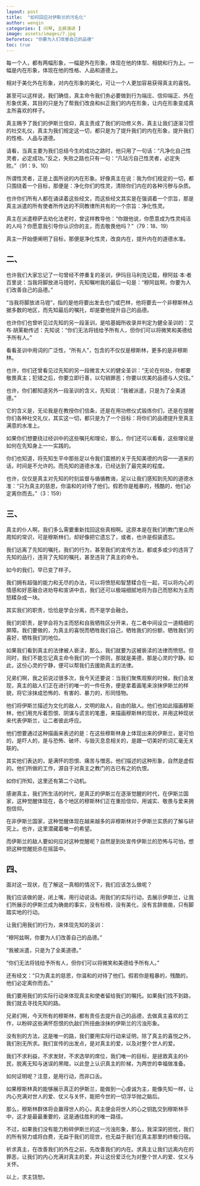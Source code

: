 ```yaml
---
layout: post
title:  "如何回应对伊斯兰的污名化"
author: wenqin
categories: [ 问琴, 主麻演讲 ]
image: assets/images/7.jpg
beforetoc: "你要为人们改善自己的品德"
toc: true
---
```


每一个人，都有两幅形象，一幅是外在形象，体现在他的体型、相貌和行为上。一幅是内在形象，体现在他的性格、人品和道德上。

相对于美化外在形象，对内在形象的美化，可让一个人更加容易获得真主的喜悦。

甚至可以这样说，我们确信，真主命令我们务必要做到行为端庄、信仰端正、外在形象优美，其目的只是为了帮我们改良和纠正我们的内在形象，让内在形象变成真主所喜欢的样子。

真主赐予了我们的伊斯兰信仰，真主责成了我们的功修义务，真主让我们逐渐习惯的社交礼仪，真主为我们规定这一切，都只是为了提升我们的内在形象，提升我们的性格、人品与道德。

请看，当真主要为我们总结今生的成功之路时，他只用了一句话：“凡净化自己性灵者，必定成功。”反之，失败之路也只有一句：“凡玷污自己性灵者，必定失败。”（91：9、10）

所谓性灵者，正是上面所说的内在形象。好像真主在说：我为你们规定的一切，都只围绕着一个目标，那便是：净化你们的性灵，清除你们内在的各种污秽与杂质。

也许你们所有人都在诵读着这些经文，而这些经文其实是在强调着一个宗旨，那是真主派遣的所有使者所传达的不同教律所共有的一个宗旨：净化性灵。

真主在派遣穆萨去劝化法老时，曾这样教导他：“你跟他说，你愿意成为性灵纯洁的人吗？你愿意我引导你认识你的主，而去敬畏他吗？”（79：18、19）

真主一开始便阐明了目标，那便是净化性灵，改良内在，提升内在的道德水准。

## 二、

也许我们大家忘记了一句曾经不停重复的圣训，伊玛目马利克记载，穆阿兹·本·者百里说：当我将脚放进马镫时，先知嘱咐我的最后一句是：“穆阿兹啊，你要为人们改善自己的品德。”

“当我将脚放进马镫”，指的是他将要出发去也门或巴林，他将要去一个非穆斯林占据多数的地区，而先知最后的嘱托，却是要他提升自己的品德。

也许你们也曾听见过先知的另一段圣训，是哈基姆所收录并判定为健全圣训的：艾布·胡莱勒传述：先知说：“你们无法将钱给予所有人，但你们可以将微笑和美德给予所有人。”

看看圣训中用词的广泛性，“所有人”，包含的不仅仅是穆斯林，更多的是非穆斯林。

也许，你们还曾看见过先知的另一段微言大义的健全圣训：“无论在何处，你都要敬畏真主；犯错之后，你要立即行善，以勾销罪恶；你要以优美的品德与人交往。”

也许，你们都知道另外一段圣训的含义，先知说：“我被派遣，只是为了全美道德。”

它的含义是，无论我是在教授你们信条，还是在用功修仪式锻炼你们，还是在提醒你们各种社交礼仪，其实这一切，都只是为了一个目标：将你们的品德提升至真主满意的水准上。

如果你们想要绕过经训中的这些嘱托和理论，那么，你们还可以看看，这些理论是如何在先知身上一一实践的。

你们也知道，将先知生平中那些足以令我们震撼的关于先知美德的内容一一道来的话，时间是不允许的。而先知的道德水准，已经达到了最完美的程度。

也许，仅仅是真主对先知的时刻监督与循循教诲，足以让我们感知到先知的道德水准：“只为真主的慈恩，你温和的对待了他们。假若你是粗暴的，残酷的，他们必定离你而去。”（3：159）

## 三、

真主的仆人啊，我们多么需要重新找回这些真相啊。这原本是在我们的教门里众所周知的常识，可是穆斯林们，却好像把它遗忘了，或者，也许是假装遗忘。

我们远离了先知的嘱托，我们的行为，甚至我们的宣传方法，都或多或少的违背了先知的品行，违背了先知的嘱托，甚至违背了真主的命令。

如今的我们，早已变了样子。

我们拥有超强的能力和无尽的办法，可以将愤怒和智慧糅合在一起，可以将内心的情感和好恶融合进劝导和宣讲中去，我们还可以极端细腻地将为自己而怒和为主而怒糅杂成一块。

其实我们的职责，恰恰是学会分离，而不是学会融合。

我们的职责，是学会将为主而怒和自我牺牲区分开来，在二者中间设立一道精细的屏障。我们要做的，为真主的喜悦而牺牲我们自己，牺牲我们的份额，牺牲我们的喜好，牺牲我们的地位。

如果我们看到真主的法律被人亵渎，那么，我们就要为这被亵渎的法律而愤怒。但同时，我们不能忘记真主命令我们的一个原则，那就是美德，那是心灵的宁静。如此，这份心灵的宁静，便可以帮我们去援助真主的法律。

兄弟们啊，我之前说过很多次，我今天还要说：当我们聚焦观察的时候，我们会发现，真主的敌人们正在进行的唯一的一件任务，便是拿着画笔来涂抹伊斯兰的样貌，将它涂抹成恐怖的、有害的、暴力的，形同怪物。

他们将伊斯兰描述为文化的敌人，文明的敌人，自由的敌人。他们也如此描画穆斯林，他们用充斥着怨恨、阴谋与谎言的笔墨，来描画穆斯林的现状，并用这种现状来代表伊斯兰，让二者彼此呼应。

他们想要通过这种描画来表述的是：在这些穆斯林身上体现出来的伊斯兰，是可怕的，是吓人的，是与恐怖、破坏、与毁灭息息相关的，是跟一切美好的词汇毫无关联的。

其实他们表达的，是满怀的怨恨、痛苦与憎恶。他们描述的这种形象，自然是虚假的。他们所做的工作，源自于对真主之教门的古已有之的仇恨。

如你们所知，这里还有第二个动机。

感谢真主，我们所生活的时代，是真正的伊斯兰在逐渐觉醒的时代，在伊斯兰国家，这种觉醒体现在，各个地区的穆斯林们正在重拾信仰，用诚实、敬畏与爱来拥抱信仰。

在非伊斯兰国家，这种觉醒体现在越来越多的非穆斯林对于伊斯兰实质的了解与研究上。也许，这里潜藏着唯一的希望。

而伊斯兰的敌人要如何应对这种觉醒呢？自然是到处宣传伊斯兰的恐怖与可怕，想把这种觉醒扼杀在摇篮中。

## 四、

面对这一现状，在了解这一真相的情况下，我们应该怎么做呢？

我们应该做的是，闭上嘴，用行动说话。用我们的实际行动，去展示伊斯兰，让我们所展示的伊斯兰成为确凿的事实，没有标榜，没有美化，没有言辞凿凿，只有脚踏实地的行动。

让我们用我们的行为，来体现先知的圣训：

“穆阿兹啊，你要为人们改善自己的品德。”

“我被派遣，只是为了全美道德。”

“你们无法将钱给予所有人，但你们可以将微笑和美德给予所有人。”

还有经文：“只为真主的慈恩，你温和的对待了他们。假若你是粗暴的，残酷的，他们必定离你而去。”

我们要用我们的实际行动来体现真主和使者留给我们的嘱托。如果我们找不到路，我们就去寻找先知的路。

兄弟们啊，今天所有的穆斯林，都有责任去提升自己的品德，去做真主喜欢的工作，以粉碎这些满怀怨恨的仇敌们所扭曲涂抹的伊斯兰的污浊形象。

没有别的方法，这是唯一的路，我们要用实际行动来证明，除了真主的喜悦之外，我们别无所求。我们宣传的出发点，是对真主的爱，以及对整个世人的爱。

我们不求利益，不求发财，不求选举的席位，我们唯一的目标，是拯救真主的仆民，脱离无知与迷误的黑暗，以此登上认识真主的阶梯，为两世的幸福做准备。

如何证明呢？注意，是用行动，而非口舌。

如果穆斯林真的能够展示真正的伊斯兰，能做到一心虔诚为主，能像先知一样，让内心充满对世人的爱、仗义与关怀，能把今世的一切浮华抛之脑后。

那么，穆斯林群体将会赢得世人的心，真主便会将世人的心之钥匙交到穆斯林手中，这才是最最重要的，这是通往胜利的唯一路径。

不过，如果我们没有能力粉碎伊斯兰的这一污浊形象，那么，我深深的担忧，我们的所有努力或将白费，无益于我们的现世，也无益于我们在真主那里的终极归宿。

祈求真主，在改善我们的外在之前，先改善我们的内在。求真主让我们远离内在的罪恶，让我们的内心充满对真主的爱，并让这份爱泛化为对整个世人的爱、仗义与关怀。

以上，求主饶恕。
